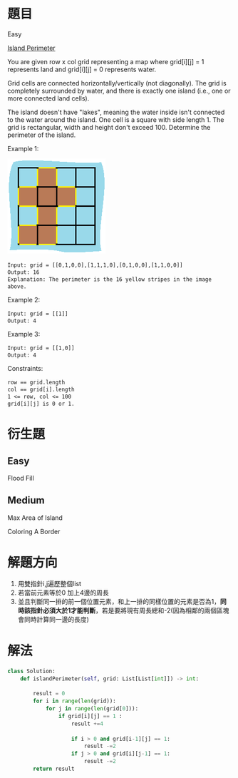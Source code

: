 # 題目
Easy

[Island Perimeter](https://leetcode.com/problems/island-perimeter/)

You are given row x col grid representing a map where grid[i][j] = 1 represents land and grid[i][j] = 0 represents water.

Grid cells are connected horizontally/vertically (not diagonally). The grid is completely surrounded by water, and there is exactly one island (i.e., one or more connected land cells).

The island doesn't have "lakes", meaning the water inside isn't connected to the water around the island. One cell is a square with side length 1. The grid is rectangular, width and height don't exceed 100. Determine the perimeter of the island.

 

Example 1:

![image](/images/463.island.png)
```
Input: grid = [[0,1,0,0],[1,1,1,0],[0,1,0,0],[1,1,0,0]]
Output: 16
Explanation: The perimeter is the 16 yellow stripes in the image above.
```
Example 2:
```
Input: grid = [[1]]
Output: 4
```
Example 3:
```
Input: grid = [[1,0]]
Output: 4
``` 

Constraints:
```
row == grid.length
col == grid[i].length
1 <= row, col <= 100
grid[i][j] is 0 or 1.
```

# 衍生題
## Easy
Flood Fill

## Medium
Max Area of Island

Coloring A Border

# 解題方向
1. 用雙指針i,j遍歷整個list
2. 若當前元素等於0 加上4邊的周長
3. 並且判斷同一排的前一個位置元素，和上一排的同樣位置的元素是否為1，**同時該指針必須大於1才能判斷**，若是要將現有周長總和-2(因為相鄰的兩個區塊會同時計算同一邊的長度)


# 解法

```python
class Solution:
    def islandPerimeter(self, grid: List[List[int]]) -> int:
        
        result = 0
        for i in range(len(grid)):
            for j in range(len(grid[0])):
                if grid[i][j] == 1 :
                    result +=4
                    
                    if i > 0 and grid[i-1][j] == 1:
                        result -=2
                    if j > 0 and grid[i][j-1] == 1:
                        result -=2
        return result
```